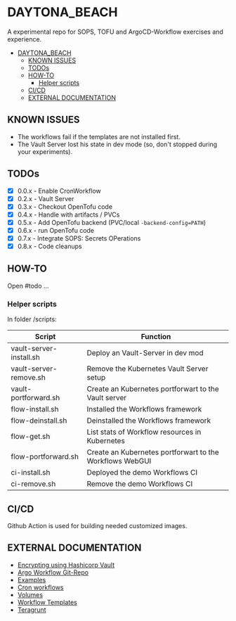 DAYTONA_BEACH
=============

A experimental repo for SOPS, TOFU and ArgoCD-Workflow exercises and experience.

- [DAYTONA\_BEACH](#daytona_beach)
	- [KNOWN ISSUES](#known-issues)
	- [TODOs](#todos)
	- [HOW-TO](#how-to)
		- [Helper scripts](#helper-scripts)
	- [CI/CD](#cicd)
	- [EXTERNAL DOCUMENTATION](#external-documentation)


KNOWN ISSUES
------------

- The workflows fail if the templates are not installed first.
- The Vault Server lost his state in dev mode (so, don't stopped during your experiments).


TODOs
-----

- [X] 0.0.x - Enable CronWorkflow
- [X] 0.2.x - Vault Server
- [X] 0.3.x - Checkout OpenTofu code
- [X] 0.4.x - Handle with artifacts / PVCs
- [X] 0.5.x - Add OpenTofu backend (PVC/local `-backend-config=PATH`)
- [X] 0.6.x - run OpenTofu code
- [X] 0.7.x - Integrate SOPS: Secrets OPerations
- [X] 0.8.x - Code cleanups

HOW-TO
------

Open #todo ...

### Helper scripts

In folder /scripts:

| Script                  | Function                                                 |
|-------------------------|----------------------------------------------------------|
| vault-server-install.sh | Deploy an Vault-Server in dev mod                        |
| vault-server-remove.sh  | Remove the Kubernetes Vault Server setup                 |
| vault-portforward.sh    | Create an Kubernetes portforwart to the Vault server     |
| flow-install.sh         | Installed the Workflows framework                        |
| flow-deinstall.sh       | Deinstalled the Workflows framework                      |
| flow-get.sh             | List stats of Workflow resources in Kubernetes           |
| flow-portforward.sh     | Create an Kubernetes portforwart to the Workflows WebGUI |
| ci-install.sh           | Deployed the demo Workflows CI                           |
| ci-remove.sh            | Remove the demo Workflows CI                             |

CI/CD
-----

Github Action is used for building needed customized images.


EXTERNAL DOCUMENTATION
----------------------

* [Encrypting using Hashicorp Vault](https://github.com/getsops/sops?tab=readme-ov-file#encrypting-using-hashicorp-vault)
* [Argo Workflow Git-Repo](https://github.com/argoproj/argo-workflows?tab=readme-ov-file)
* [Examples](https://github.com/argoproj/argo-workflows/tree/main/examples)
* [Cron workflows](https://argo-workflows.readthedocs.io/en/latest/cron-workflows/)
* [Volumes](https://argo-workflows.readthedocs.io/en/latest/walk-through/volumes/)
* [Workflow Templates](https://argo-workflows.readthedocs.io/en/latest/workflow-templates/)
* [Teragrunt](https://terragrunt.gruntwork.io/)